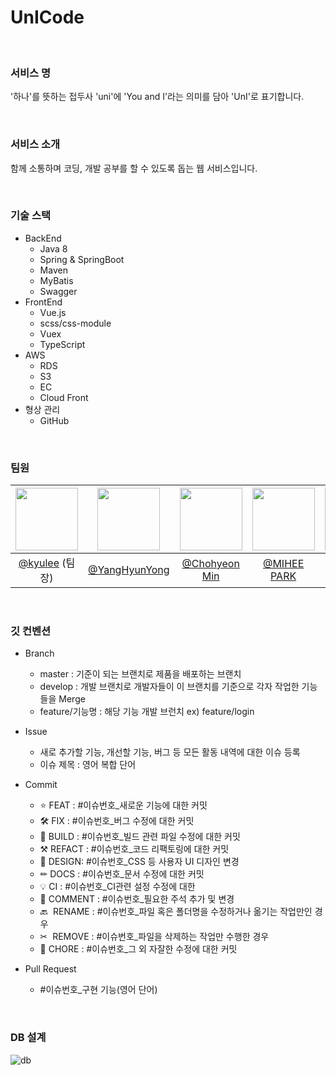 

# UnICode

<br>

### 서비스 명
'하나'를 뜻하는 접두사 'uni'에 'You and I'라는 의미를 담아 'UnI'로 표기합니다.

<br>

### 서비스 소개
함께 소통하며 코딩, 개발 공부를 할 수 있도록 돕는 웹 서비스입니다.

<br>

### 기술 스택
- BackEnd
  - Java 8
  - Spring & SpringBoot
  - Maven
  - MyBatis
  - Swagger
- FrontEnd
  - Vue.js
  - scss/css-module
  - Vuex
  - TypeScript
- AWS
  - RDS
  - S3
  - EC
  - Cloud Front
- 형상 관리
  - GitHub

<br>

### 팀원
| <img src="https://avatars.githubusercontent.com/u/50581881?v=4" width="100"> | <img src="https://avatars.githubusercontent.com/u/43340172?v=4" width="100"> | <img src="https://avatars.githubusercontent.com/u/70613905?v=4" width=100> | <img src="https://avatars.githubusercontent.com/u/44748142?v=4" width=100> | <img src="https://avatars.githubusercontent.com/u/59721896?v=4" width=100> |
| :--------------------------------------------------------------------------: | :--------------------------------------------------------------------------: | :------------------------------------------------------------------------: | :------------------------------------------------------------------------: | :------------------------------------------------------------------------: |
|                   [@kyulee](https://github.com/kyoowon) (팀장)                |                   [@YangHyunYong](https://github.com/YangHyunYong)                   |                  [@Chohyeon Min](https://github.com/angly97)                  |                  [@MIHEE PARK](https://github.com/PMH2906)                  |                  [@SeolHee](https://github.com/seolhee2750)                  |

<br>

### 깃 컨벤션

- Branch
    - master  : 기준이 되는 브랜치로 제품을 배포하는 브랜치
    - develop : 개발 브랜치로 개발자들이 이 브랜치를 기준으로 각자 작업한 기능들을 Merge
    - feature/기능명 : 해당 기능 개발 브런치 ex) feature/login
    

- Issue
    - 새로 추가할 기능, 개선할 기능, 버그 등 모든 활동 내역에 대한 이슈 등록
    - 이슈 제목 : 영어 복합 단어

- Commit
    
    - ⭐ FEAT : #이슈번호_새로운 기능에 대한 커밋
    - 🛠 FIX : #이슈번호_버그 수정에 대한 커밋
    - 🧱 BUILD : #이슈번호_빌드 관련 파일 수정에 대한 커밋
    - ⚒ REFACT : #이슈번호_코드 리팩토링에 대한 커밋
    - 🎨 DESIGN: #이슈번호_CSS 등 사용자 UI 디자인 변경
    - ✏ DOCS : #이슈번호_문서 수정에 대한 커밋
    - 💡 CI : #이슈번호_CI관련 설정 수정에 대한
    - 💬 COMMENT : #이슈번호_필요한 주석 추가 및 변경
    - 🔙  RENAME : #이슈번호_파일 혹은 폴더명을 수정하거나 옮기는 작업만인 경우
    - ✂  REMOVE : #이슈번호_파일을 삭제하는 작업만 수행한 경우
    - 👏 CHORE : #이슈번호_그 외 자잘한 수정에 대한 커밋

- Pull Request
    - #이슈번호_구현 기능(영어 단어)

<br>

### DB 설계

![db](https://user-images.githubusercontent.com/59721896/200318570-72c9b09a-434d-4104-bd87-f8f90ca591e5.png)

<br>

<!-- 

### 일정

<br>

### 서비스 구조

<br> -->
